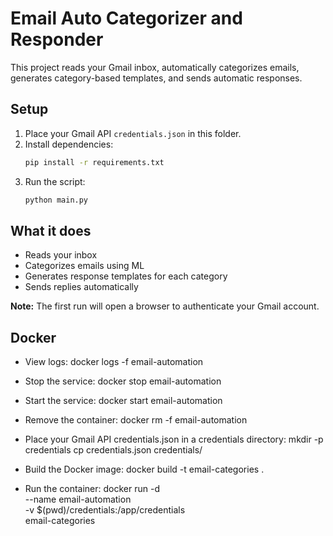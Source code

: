 # Email Auto Categorizer and Responder

This project reads your Gmail inbox, automatically categorizes emails, generates category-based templates, and sends automatic responses.

## Setup
1. Place your Gmail API `credentials.json` in this folder.
2. Install dependencies:
   ```bash
   pip install -r requirements.txt
   ```
3. Run the script:
   ```bash
   python main.py
   ```
## What it does
- Reads your inbox
- Categorizes emails using ML
- Generates response templates for each category
- Sends replies automatically

**Note:** The first run will open a browser to authenticate your Gmail account.


## Docker
- View logs: docker logs -f email-automation
- Stop the service: docker stop email-automation
- Start the service: docker start email-automation
- Remove the container: docker rm -f email-automation

- Place your Gmail API credentials.json in a credentials directory:
mkdir -p credentials
cp credentials.json credentials/

- Build the Docker image:
docker build -t email-categories .

- Run the container:
docker run -d \
  --name email-automation \
  -v $(pwd)/credentials:/app/credentials \
  email-categories
